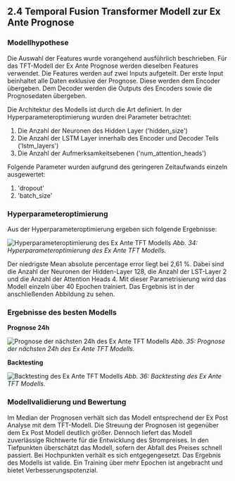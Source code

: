## 2.4 Temporal Fusion Transformer Modell zur Ex Ante Prognose

### Modellhypothese
Die Auswahl der Features wurde vorangehend ausführlich beschrieben. Für das TFT-Modell der Ex Ante Prognose werden dieselben Features verwendet. Die Features werden auf zwei Inputs aufgeteilt. Der erste Input beinhaltet alle Daten exklusive der Prognose. Diese werden dem Encoder übergeben. Dem Decoder werden die Outputs des Encoders sowie die Prognosedaten übergeben. 

Die Architektur des Modells ist durch die Art definiert. In der Hyperparameteroptimierung wurden drei Parameter betrachtet:
1. Die Anzahl der Neuronen des Hidden Layer ('hidden_size')
2. Die Anzahl der LSTM Layer innerhalb des Encoder und Decoder Teils ('lstm_layers')
3. Die Anzahl der Aufmerksamkeitsebenen ('num_attention_heads')

Folgende Parameter wurden aufgrund des geringeren Zeitaufwands einzeln ausgewertet:
1. 'dropout'
2. 'batch_size'

### Hyperparameteroptimierung
Aus der Hyperparameteroptimierung ergeben sich folgende Ergebnisse:

![Hyperparameteroptimierung des Ex Ante TFT Modells](images/TFT_2_Hyperparameter.png)
*Abb. 34: Hyperparameteroptimierung des Ex Ante TFT Modells.*

Der niedrigste Mean absolute percentage error liegt bei 2,61 %. Dabei sind die Anzahl der Neuronen der Hidden-Layer 128, die Anzahl der LST-Layer 2 und die Anzahl der Attention Heads 4. Mit dieser Parametrisierung wird das Modell einzeln über 40 Epochen trainiert. Das Ergebnis ist in der anschließenden Abbildung zu sehen.

### Ergebnisse des besten Modells

**Prognose 24h**

![Prognose der nächsten 24h des Ex Ante TFT Modells](images/tft2_24h.png)
*Abb. 35: Prognose der nächsten 24h des Ex Ante TFT Modells.*

**Backtesting**

![Backtesting des Ex Ante TFT Modells](images/tft2_backtest.png)
*Abb. 36: Backtesting des Ex Ante TFT Modells.*

### Modellvalidierung und Bewertung

Im Median der Prognosen verhält sich das Modell entsprechend der Ex Post Analyse mit dem TFT-Modell. 
Die Streuung der Prognosen ist gegenüber dem Ex Post Modell deutlich größer. Dennoch liefert das Modell
zuverlässige Richtwerte für die Entwicklung des Strompreises. In den Tiefpunkten überschätzt das Modell, sofern
der Abfall des Preises schnell passiert. Bei Hochpunkten verhält es sich entgegengesetzt.
Das Ergebnis des Modells ist valide. Ein Training über mehr Epochen ist angebracht und bietet Verbesserungspotenzial.